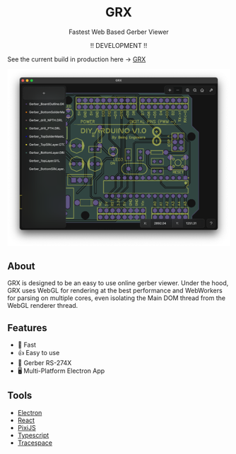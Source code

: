 <div align="center">
  <h1>GRX</h1>
  <p>Fastest Web Based Gerber Viewer</p>
  <p>!! DEVELOPMENT !!</p>
</div>

See the current build in production here -> [GRX](http://grx.creery.org)

![preview](/resources/screenshot.png)

## About

GRX is designed to be an easy to use online gerber viewer. Under the hood, GRX uses WebGL for rendering at the best performance and WebWorkers for parsing on multiple cores, even isolating the Main DOM thread from the WebGL renderer thread.

## Features

* 🏃 Fast
* 👍 Easy to use
* 📄 Gerber RS-274X
* 🖥 Multi-Platform Electron App

## Tools
* [Electron](https://electronjs.org/)
* [React](https://reactjs.org/)
* [PixiJS](https://www.pixijs.com/)
* [Typescript](https://www.typescriptlang.org/)
* [Tracespace](https://github.com/hpcreery/tracespace)
